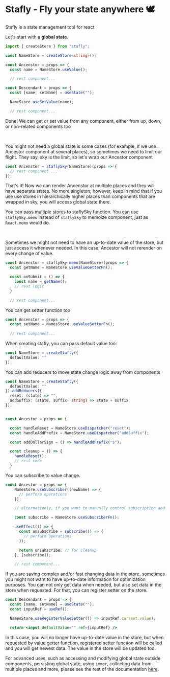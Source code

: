 # Stafly - Fly your state anywhere 🕊

Stafly is a state management tool for react

Let's start with a **global state**.

```ts
import { createStore } from "stafly";

const NameStore = createStore<string>();

const Ancenstor = props => {
  const name = NameStore.useValue();

  // rest component...

```
```ts
const Descendant = props => {
  const [name, setName] = useState("");

  NameStore.useSetValue(name);

  // rest component...

```
Done!
We can get or set value from any component, either from up, down, or non-related components too

<br />

You might not need a global state is some cases (for example, if we use Ancestor component at several places), so sometimes we need to limit our flight. They say, sky is the limit, so let's wrap our Ancestor component


```ts
const Ancenstor = staflySky(NameStore)(props => {
  // rest component ...
});
```

That's it! Now we can render Ancenstor at multiple places and they will have separate states.  No more singleton; however, keep in mind that if you use use stores in hierarchically higher places than components that are wrapped in sky, you will access global state there.

You can pass multiple stores to staflySky function.
You can use `staflySky.memo` instead of `staflySky` to memoize component, just as `React.memo` would do.

<br />

Sometimes we might not need to have an up-to-date value of the store, but just access it whenever needed. In this case, Ancestor will not rerender on every change of value.
```ts
const Ancenstor = staflySky.memo(NameStore)(props => {
  const getName = NameStore.useValueGetterFn();

  const onSubmit = () => {
    const name = getName();
    // rest logic
  }

  // rest component...

```

You can get setter function too 
```ts
const Ancenstor = props => {
  const setName = NamesStore.useValueSetterFn();
  
  // rest component...
```

When creating stafly, you can pass default value too:

```ts
const NameStore = createStafly({
  defaultValue: ""
});
```

You can add reducers to move state change logic away from components

```ts
const NameStore = createStafly({
  defaultValue: ""
}).addReducers({
  reset: (state) => "",
  addSuffix: (state, suffix: string) => state + suffix
});


const Ancestor = props => {

  const handleReset = NameStore.useDispatcher("reset");
  const handleAddPrefix = NameStore.useDispatcher("addSuffix");

  const addDollarSign = () => handleAddPrefix("$");

  const cleanup = () => {
    handleReset();
    // rest code
  }

```

You can subscribe to value change.
```ts
const Ancestor = props => {
    NameStore.useSubscriber((newName) => {
      // perform operations
    });

    // alternatively, if you want to manually control subscription and unsubscription, then you can write:

    const subscribe = NameStore.useSubscriberFn();

    useEffect(() => {
      const unsubscribe = subscribe(() => {
        // perform operations
      });

      return unsubscribe; // for cleanup
    }, [subscribe]);

    // rest component...
```

If you are saving complex and/or fast changing data in the store, sometimes you might not want to have up-to-date information for optimization purposes.
You can not only get data when needed, but also set data in the store when requested.
For that, you can register setter on the store.

```jsx
const Descendant = props => {
  const [name, setName] = useState("");
  const inputRef = useRef();

  NamesStore.useRegisterValueSetter(() => inputRef.current.value);

  return <input defaultValue="" ref={inputRef} />
```

In this case, you will no longer have up-to-date value in the store, but when requested by value getter function, registered setter function will be called and you will get newest data. The value in the store will be updated too.


For advanced uses, such as accessing and modifying global state outside components, persisting global state, using `immer`, collecting data from multiple places and more, please see the rest of the documentation [here](https://github.com/thomasmikava/stafly/blob/master/API.md).
